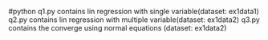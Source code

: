 #python
q1.py contains lin regression with single variable(dataset: ex1data1)
q2.py contains lin regression with multiple variable(dataset: ex1data2)
q3.py contains the converge using normal equations (dataset: ex1data2)